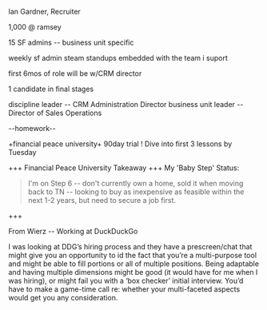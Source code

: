 
Ian Gardner, Recruiter

1,000 @ ramsey

15 SF admins -- business unit specific

weekly sf admin steam standups
embedded with the team i suport

first 6mos of role will be w/CRM director

1 candidate in final stages

discipline leader -- CRM Administration Director
business unit leader -- Director of Sales Operations



--homework--

+financial peace university+ 90day trial
! Dive into first 3 lessons
by Tuesday

+++ Financial Peace University Takeaway +++
My 'Baby Step' Status:
> I'm on Step 6 -- don't currently own a home, sold it when moving back to TN -- looking to buy as inexpensive as feasible within the next 1-2 years, but need to secure a job first.





+++

From Wierz -- Working at DuckDuckGo

I was looking at DDG’s hiring process and they have a prescreen/chat that might give you an opportunity to id the fact that you’re a multi-purpose tool and might be able to fill portions or all of multiple positions.  Being adaptable and having multiple dimensions might be good (it would have for me when I was hiring), or might fail you with a ‘box checker’ initial interview.  You’d have to make a game-time call re: whether your multi-faceted aspects would get you any consideration.

